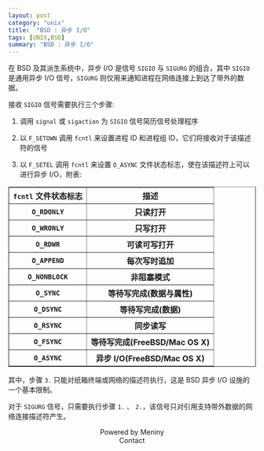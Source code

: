```yaml
---
layout: post
category: "unix"
title:  "BSD : 异步 I/O"
tags: [UNIX,BSD]
summary: "BSD : 异步 I/O"
---
```

在 BSD 及其派生系统中，异步 I/O 是信号 `SIGIO` 与 `SIGURG` 的组合，其中 `SIGIO` 是通用异步 I/O 信号，`SIGURG` 则仅用来通知进程在网络连接上到达了带外的数据。

接收 `SIGIO` 信号需要执行三个步骤:

1. 调用 `signal` 或 `sigaction` 为 `SIGIO` 信号简历信号处理程序

2. 以 `F_SETOWN` 调用 `fcntl` 来设置进程 ID 和进程组 ID，它们将接收对于该描述符的信号

3. 以 `F_SETEL` 调用 `fcntl` 来设置 `O_ASYNC` 文件状态标志，使在该描述符上可以进行异步 I/O，附表:

<table border="1" class="table table-bordered table-striped table-condensed">
<tr><th><code>fcntl</code> 文件状态标志</th><th>描述</th></tr>
<tr><th><code>O_RDONLY</code></th><th>只读打开</th></tr>
<tr><th><code>O_WRONLY</code></th><th>只写打开</th></tr>
<tr><th><code>O_RDWR</code></th><th>可读可写打开</th></tr>
<tr><th><code>O_APPEND</code></th><th>每次写时追加</th></tr>
<tr><th><code>O_NONBLOCK</code></th><th>非阻塞模式</th></tr>
<tr><th><code>O_SYNC</code></th><th>等待写完成(数据与属性)</th></tr>
<tr><th><code>O_DSYNC</code></th><th>等待写完成(数据)</th></tr>
<tr><th><code>O_RSYNC</code></th><th>同步读写</th></tr>
<tr><th><code>O_FSYNC</code></th><th>等待写完成(FreeBSD/Mac OS X)</th></tr>
<tr><th><code>O_ASYNC</code></th><th>异步 I/O(FreeBSD/Mac OS X)</th></tr>
</table>

其中，步骤 `3.` 只能对纸箱终端或网络的描述符执行，这是 BSD 异步 I/O 设施的一个基本限制。

对于 `SIGURG` 信号，只需要执行步骤 `1.` 、 `2.`，该信号只对引用支持带外数据的网络连接描述符产生。

<center>Powered by Meniny</center>
<center>Contact <Meniny@qq.com></center>


